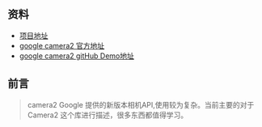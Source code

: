 
## 资料
* [项目地址 ](https://github.com/SereneGuest/Camera2)
* [google camera2 官方地址](https://developer.android.google.cn/reference/android/hardware/camera2/package-summary)
* [google camera2 gitHub Demo地址](https://github.com/android/camera-samples)
## 前言
> camera2 Google 提供的新版本相机API,使用较为复杂。当前主要的对于Camera2 这个库进行描述，很多东西都值得学习。